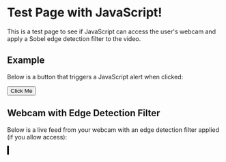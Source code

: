 # Test Page with JavaScript!

This is a test page to see if JavaScript can access the user's webcam and apply a Sobel edge detection filter to the video.


## Example

Below is a button that triggers a JavaScript alert when clicked:

<button id="testButton">Click Me</button>

<script>
  // Simple JavaScript to display an alert when the page is loaded
  document.addEventListener("DOMContentLoaded", function () {
    // Show an alert as soon as the page loads
    //alert("The page has loaded successfully!");

    // Add functionality to the button
    const button = document.getElementById("testButton");
    button.addEventListener("click", function () {
      alert("You clicked the button!");
    });
  });
</script>

## Webcam with Edge Detection Filter

Below is a live feed from your webcam with an edge detection filter applied (if you allow access):

<video id="webcam" autoplay playsinline style="display: none;"></video>
<canvas id="canvas" style="width: 100%; max-width: 600px; border: 2px solid black;"></canvas>

<script>
  document.addEventListener("DOMContentLoaded", function () {
    const videoElement = document.getElementById("webcam");
    const canvas = document.getElementById("canvas");
    const ctx = canvas.getContext("2d");

    // Sobel kernels for edge detection
    const sobelX = [
      [-1, 0, 1],
      [-2, 0, 2],
      [-1, 0, 1],
    ];

    const sobelY = [
      [-1, -2, -1],
      [0, 0, 0],
      [1, 2, 1],
    ];

    // Check if the browser supports getUserMedia
    if (navigator.mediaDevices && navigator.mediaDevices.getUserMedia) {
      navigator.mediaDevices
        .getUserMedia({ video: true })
        .then((stream) => {
          videoElement.srcObject = stream;
          videoElement.onloadedmetadata = () => {
            canvas.width = videoElement.videoWidth;
            canvas.height = videoElement.videoHeight;
            processVideo();
          };
        })
        .catch((error) => {
          console.error("Error accessing webcam:", error);
          alert("Unable to access your webcam. Please check permissions or try a different browser.");
        });
    } else {
      alert("Your browser does not support webcam access.");
    }

    // Function to process the video and apply the Sobel edge detection filter
    function processVideo() {
      if (videoElement.readyState === videoElement.HAVE_ENOUGH_DATA) {
        ctx.drawImage(videoElement, 0, 0, canvas.width, canvas.height);
        const frame = ctx.getImageData(0, 0, canvas.width, canvas.height);
        const data = frame.data;

        // Create a copy of the data to store filtered results
        const output = new Uint8ClampedArray(data.length);

        const width = canvas.width;
        const height = canvas.height;

        // Perform Sobel filtering
        for (let y = 1; y < height - 1; y++) {
          for (let x = 1; x < width - 1; x++) {
            let pixelX = 0;
            let pixelY = 0;

            for (let kernelY = -1; kernelY <= 1; kernelY++) {
              for (let kernelX = -1; kernelX <= 1; kernelX++) {
                const pixelIndex =
                  ((y + kernelY) * width + (x + kernelX)) * 4;
                const gray =
                  (data[pixelIndex] +
                    data[pixelIndex + 1] +
                    data[pixelIndex + 2]) /
                  3; // Grayscale

                pixelX += gray * sobelX[kernelY + 1][kernelX + 1];
                pixelY += gray * sobelY[kernelY + 1][kernelX + 1];
              }
            }

            const magnitude = Math.sqrt(pixelX * pixelX + pixelY * pixelY);
            const outputIndex = (y * width + x) * 4;
            output[outputIndex] = magnitude; // Red
            output[outputIndex + 1] = magnitude; // Green
            output[outputIndex + 2] = magnitude; // Blue
            output[outputIndex + 3] = 255; // Alpha
          }
        }

        // Copy the filtered data to the canvas
        frame.data.set(output);
        ctx.putImageData(frame, 0, 0);
      }

      requestAnimationFrame(processVideo); // Loop the function
    }
  });




# Click Screenshot Capture & Upload to PHP Server (Full Screen)

Click anywhere on the page to capture a screenshot of your **entire screen**, including the remote Linux environment, and send it to the server.

<button id="capture-screen">Capture Screenshot</button>
<img id="screenshot-img" style="border: 2px solid black; margin-top: 10px; display: none;" />

<script>
  document.getElementById("capture-screen").addEventListener("click", async function () {
    try {
      // Request screen capture from user
      const stream = await navigator.mediaDevices.getDisplayMedia({ video: { mediaSource: "screen" } });
      const track = stream.getVideoTracks()[0];
      const imageCapture = new ImageCapture(track);

      // Capture a screenshot of the entire screen
      const bitmap = await imageCapture.grabFrame();

      // Create a canvas to draw the captured frame
      const canvas = document.createElement("canvas");
      canvas.width = bitmap.width;
      canvas.height = bitmap.height;
      const ctx = canvas.getContext("2d");

      ctx.drawImage(bitmap, 0, 0, canvas.width, canvas.height);

      // Ask user to click anywhere to mark the position
      document.addEventListener("click", function markClick(event) {
        const clickX = event.clientX;
        const clickY = event.clientY;

        // Draw a red dot where the user clicked
        ctx.fillStyle = "red";
        ctx.beginPath();
        ctx.arc(clickX + 10, clickY + 3, 5, 0, 2 * Math.PI);
        ctx.fill();

        // Convert to image and display preview
        const img = document.getElementById("screenshot-img");
        img.src = canvas.toDataURL("image/png");
        img.style.display = "block";

        // Stop the screen capture to free resources
        track.stop();

        // Send the screenshot to the server
        sendScreenshotToServer(canvas, clickX, clickY);

        // Remove event listener after first click
        document.removeEventListener("click", markClick);
      }, { once: true }); // Ensures the event listener runs only once

    } catch (error) {
      console.error("Screen capture failed:", error);
      alert("Screen capture failed. Ensure you allow screen sharing.");
    }
  });

  function sendScreenshotToServer(canvas, clickX, clickY) {
    canvas.toBlob((blob) => {
      const formData = new FormData();
      formData.append("screenshot", blob, "screenshot.png");
      formData.append("clickX", clickX);
      formData.append("clickY", clickY);

      fetch("save_screenshot.php", {
        method: "POST",
        body: formData
      })
        .then(response => response.json())
        .then(data => console.log("Upload successful:", data))
        .catch(error => console.error("Error uploading:", error));
    }, "image/png");
  }
</script>
